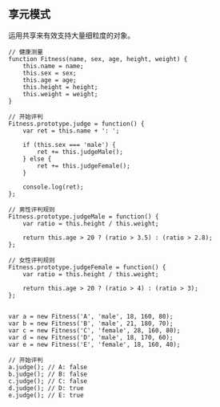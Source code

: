 ## 享元模式

运用共享来有效支持大量细粒度的对象。

    // 健康测量
    function Fitness(name, sex, age, height, weight) {
        this.name = name;
        this.sex = sex;
        this.age = age;
        this.height = height;
        this.weight = weight;
    }

    // 开始评判
    Fitness.prototype.judge = function() {
        var ret = this.name + ': ';

        if (this.sex === 'male') {
            ret += this.judgeMale();
        } else {
            ret += this.judgeFemale();
        }

        console.log(ret);
    };

    // 男性评判规则
    Fitness.prototype.judgeMale = function() {
        var ratio = this.height / this.weight;

        return this.age > 20 ? (ratio > 3.5) : (ratio > 2.8);
    };

    // 女性评判规则
    Fitness.prototype.judgeFemale = function() {
        var ratio = this.height / this.weight;
        
        return this.age > 20 ? (ratio > 4) : (ratio > 3);
    };


    var a = new Fitness('A', 'male', 18, 160, 80);
    var b = new Fitness('B', 'male', 21, 180, 70);
    var c = new Fitness('C', 'female', 28, 160, 80);
    var d = new Fitness('D', 'male', 18, 170, 60);
    var e = new Fitness('E', 'female', 18, 160, 40);

    // 开始评判
    a.judge(); // A: false
    b.judge(); // B: false
    c.judge(); // C: false
    d.judge(); // D: true
    e.judge(); // E: true